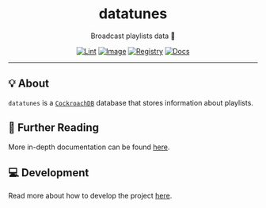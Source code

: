 <h1 align="center">datatunes</h1>

<div align="center">

Broadcast playlists data 💽

[![Lint](https://github.com/radio-aktywne/datatunes/actions/workflows/lint.yaml/badge.svg)](https://github.com/radio-aktywne/datatunes/actions/workflows/lint.yaml)
[![Image](https://github.com/radio-aktywne/datatunes/actions/workflows/image.yaml/badge.svg)](https://github.com/radio-aktywne/datatunes/actions/workflows/image.yaml)
[![Registry](https://github.com/radio-aktywne/datatunes/actions/workflows/registry.yaml/badge.svg)](https://github.com/radio-aktywne/datatunes/actions/workflows/registry.yaml)
[![Docs](https://github.com/radio-aktywne/datatunes/actions/workflows/docs.yaml/badge.svg)](https://github.com/radio-aktywne/datatunes/actions/workflows/docs.yaml)

</div>

---

## 💡 About

`datatunes` is a [`CockroachDB`](https://github.com/cockroachdb/cockroach) database
that stores information about playlists.

## 📄 Further Reading

More in-depth documentation can be found
[here](https://radio-aktywne.github.io/datatunes).

## 💻 Development

Read more about how to develop the project
[here](https://github.com/radio-aktywne/datatunes/blob/main/CONTRIBUTING.md).
